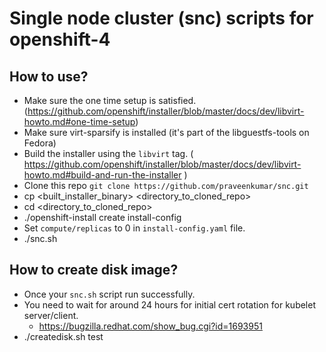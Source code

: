 # Single node cluster (snc) scripts for openshift-4 

## How to use?
- Make sure the one time setup is satisfied. (https://github.com/openshift/installer/blob/master/docs/dev/libvirt-howto.md#one-time-setup)
- Make sure virt-sparsify is installed (it's part of the libguestfs-tools on Fedora)
- Build the installer using the `libvirt` tag. ( https://github.com/openshift/installer/blob/master/docs/dev/libvirt-howto.md#build-and-run-the-installer )
- Clone this repo `git clone https://github.com/praveenkumar/snc.git`
- cp <built_installer_binary> <directory_to_cloned_repo>
- cd <directory_to_cloned_repo>
- ./openshift-install create install-config
- Set `compute/replicas` to 0 in `install-config.yaml` file.
- ./snc.sh

## How to create disk image?
- Once your `snc.sh` script run successfully.
- You need to wait for around 24 hours for initial cert rotation for kubelet server/client.
	- https://bugzilla.redhat.com/show_bug.cgi?id=1693951
- ./createdisk.sh test
